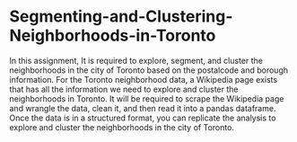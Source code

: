# Segmenting-and-Clustering-Neighborhoods-in-Toronto
In this assignment, It is required to explore, segment, and cluster the neighborhoods in the city of Toronto based on the postalcode and borough information. For the Toronto neighborhood data, a Wikipedia page exists that has all the information we need to explore and cluster the neighborhoods in Toronto. It will be required to scrape the Wikipedia page and wrangle the data, clean it, and then read it into a pandas  dataframe. 
Once the data is in a structured format, you can replicate the analysis to explore and cluster the neighborhoods in the city of Toronto.
